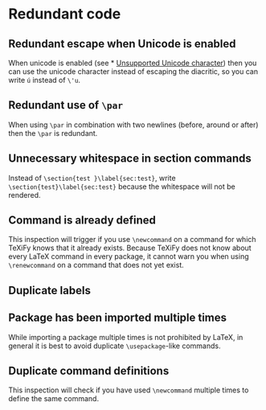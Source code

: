 # Redundant code

## Redundant escape when Unicode is enabled

When unicode is enabled (see * [Unsupported Unicode character](Probable-bugs#Unsupported-Unicode-character)) then you can use the unicode character instead of escaping the diacritic, so you can write `ú` instead of `\'u`.

## Redundant use of `\par`

When using `\par` in combination with two newlines (before, around or after) then the `\par` is redundant.

## Unnecessary whitespace in section commands

Instead of `\section{test }\label{sec:test}`, write `\section{test}\label{sec:test}` because the whitespace will not be rendered.

## Command is already defined

This inspection will trigger if you use `\newcommand` on a command for which TeXiFy knows that it already exists.
Because TeXiFy does not know about every LaTeX command in every package, it cannot warn you when using `\renewcommand` on a command that does not yet exist.

## Duplicate labels
## Package has been imported multiple times

While importing a package multiple times is not prohibited by LaTeX, in general it is best to avoid duplicate `\usepackage`-like commands.

## Duplicate command definitions

This inspection will check if you have used `\newcommand` multiple times to define the same command.
